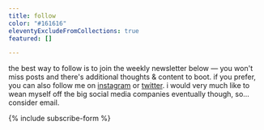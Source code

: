 ```yaml
---
title: follow
color: "#161616"
eleventyExcludeFromCollections: true
featured: []

---
```

the best way to follow is to join the weekly newsletter below — you won't miss posts and there's additional thoughts & content to boot. if you prefer, you can also follow me on [instagram](https://instagram.com/dainsaint) or [twitter](https://twitter.com/dainsaint). i would very much like to wean myself off the big social media companies eventually though, so... consider email.

{% include subscribe-form %}
